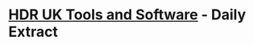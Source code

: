 # [HDR UK Tools and Software](https://web.www.healthdatagateway.org/search?search=&tab=Tools) - Daily Extract